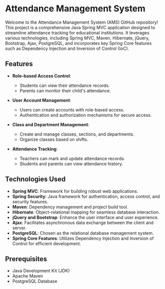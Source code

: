 # Attendance Management System

Welcome to the Attendance Management System (AMS) GitHub repository! This project is a comprehensive Java Spring MVC application designed to streamline attendance tracking for educational institutions. It leverages various technologies, including Spring MVC, Maven, Hibernate, jQuery, Bootstrap, Ajax, PostgreSQL, and incorporates key Spring Core features such as Dependency Injection and Inversion of Control (IoC).



## Features

- **Role-based Access Control**:
  - Students can view their attendance records.
  - Parents can monitor their child's attendance.

- **User Account Management**:
  - Users can create accounts with role-based access.
  - Authentication and authorization mechanisms for secure access.

- **Class and Department Management**:
  - Create and manage classes, sections, and departments.
  - Organize classes based on shifts.

- **Attendance Tracking**:
  - Teachers can mark and update attendance records.
  - Students and parents can view attendance history.

## Technologies Used

- **Spring MVC**: Framework for building robust web applications.
- **Spring Security**: Java framework for authentication, access control, and security features.
- **Maven**: Dependency management and project build tool.
- **Hibernate**: Object-relational mapping for seamless database interaction.
- **jQuery and Bootstrap**: Enhance the user interface and user experience.
- **Ajax**: Facilitates asynchronous data exchange between the client and server.
- **PostgreSQL**: Chosen as the relational database management system.
- **Spring Core Features**: Utilizes Dependency Injection and Inversion of Control for efficient development.


## Prerequisites

- Java Development Kit (JDK)
- Apache Maven
- PostgreSQL Database
